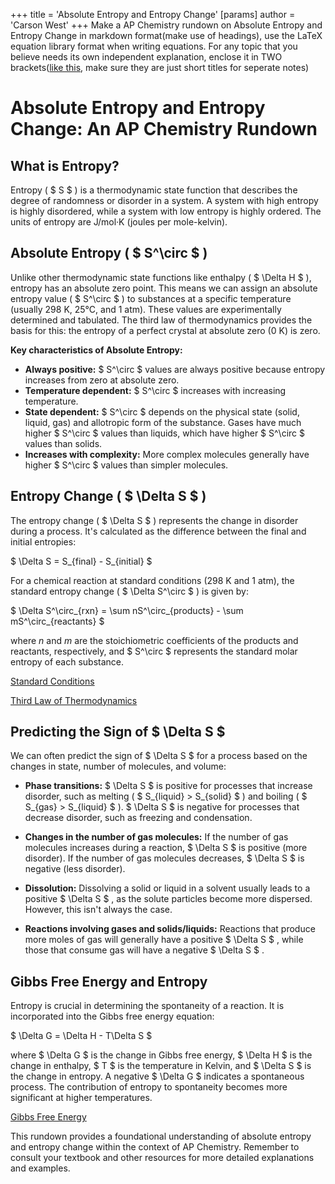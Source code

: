 +++
 title = 'Absolute Entropy and Entropy Change'
[params]
	author = 'Carson West'
+++
Make a AP Chemistry rundown on Absolute Entropy and Entropy Change  in markdown format(make use of headings), use the LaTeX equation library format when writing equations. For any topic that you believe needs its own independent explanation, enclose it in TWO brackets([like this](./../like-this/), make sure they are just short titles for seperate notes)

# Absolute Entropy and Entropy Change: An AP Chemistry Rundown

## What is Entropy?

Entropy ( $ S $ ) is a thermodynamic state function that describes the degree of randomness or disorder in a system.  A system with high entropy is highly disordered, while a system with low entropy is highly ordered.  The units of entropy are J/mol·K (joules per mole-kelvin).

## Absolute Entropy ( $ S^\circ $ )

Unlike other thermodynamic state functions like enthalpy ( $ \Delta H $ ), entropy has an absolute zero point.  This means we can assign an absolute entropy value ( $ S^\circ $ ) to substances at a specific temperature (usually 298 K, 25°C, and 1 atm).  These values are experimentally determined and tabulated.  The third law of thermodynamics provides the basis for this:  the entropy of a perfect crystal at absolute zero (0 K) is zero.  

**Key characteristics of Absolute Entropy:**

* **Always positive:**  $ S^\circ $  values are always positive because entropy increases from zero at absolute zero.
* **Temperature dependent:**  $ S^\circ $  increases with increasing temperature.
* **State dependent:**  $ S^\circ $  depends on the physical state (solid, liquid, gas) and allotropic form of the substance. Gases have much higher  $ S^\circ $  values than liquids, which have higher  $ S^\circ $  values than solids.
* **Increases with complexity:**  More complex molecules generally have higher  $ S^\circ $  values than simpler molecules.


## Entropy Change ( $ \Delta S $ )

The entropy change ( $ \Delta S $ ) represents the change in disorder during a process.  It's calculated as the difference between the final and initial entropies:

 $  \Delta S = S_{final} - S_{initial}  $ 

For a chemical reaction at standard conditions (298 K and 1 atm), the standard entropy change ( $ \Delta S^\circ $ ) is given by:

 $  \Delta S^\circ_{rxn} = \sum nS^\circ_{products} - \sum mS^\circ_{reactants}  $ 

where *n* and *m* are the stoichiometric coefficients of the products and reactants, respectively, and  $ S^\circ $  represents the standard molar entropy of each substance.

[Standard Conditions](./../standard-conditions/)

[Third Law of Thermodynamics](./../third-law-of-thermodynamics/)


## Predicting the Sign of  $ \Delta S $ 

We can often predict the sign of  $ \Delta S $  for a process based on the changes in state, number of molecules, and volume:

* **Phase transitions:**  $ \Delta S $  is positive for processes that increase disorder, such as melting ( $ S_{liquid} > S_{solid} $ ) and boiling ( $ S_{gas} > S_{liquid} $ ).   $ \Delta S $  is negative for processes that decrease disorder, such as freezing and condensation.

* **Changes in the number of gas molecules:**  If the number of gas molecules increases during a reaction,  $ \Delta S $  is positive (more disorder). If the number of gas molecules decreases,  $ \Delta S $  is negative (less disorder).

* **Dissolution:** Dissolving a solid or liquid in a solvent usually leads to a positive  $ \Delta S $ , as the solute particles become more dispersed.  However, this isn't always the case.

* **Reactions involving gases and solids/liquids:** Reactions that produce more moles of gas will generally have a positive  $ \Delta S $ , while those that consume gas will have a negative  $ \Delta S $ .


## Gibbs Free Energy and Entropy

Entropy is crucial in determining the spontaneity of a reaction.  It is incorporated into the Gibbs free energy equation:

 $ \Delta G = \Delta H - T\Delta S $ 

where  $ \Delta G $  is the change in Gibbs free energy,  $ \Delta H $  is the change in enthalpy,  $ T $  is the temperature in Kelvin, and  $ \Delta S $  is the change in entropy.  A negative  $ \Delta G $  indicates a spontaneous process.  The contribution of entropy to spontaneity becomes more significant at higher temperatures.


[Gibbs Free Energy](./../gibbs-free-energy/)


This rundown provides a foundational understanding of absolute entropy and entropy change within the context of AP Chemistry. Remember to consult your textbook and other resources for more detailed explanations and examples.
